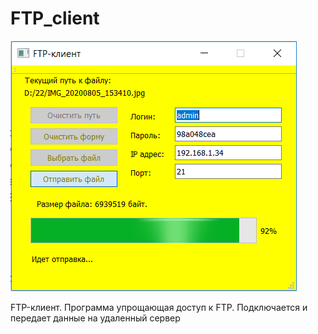 # FTP_client
![Image alt](https://github.com/SergeyG22/FTP_client/blob/master/1.png)

FTP-клиент. Программа упрощающая доступ к FTP. Подключается и передает данные на удаленный сервер
